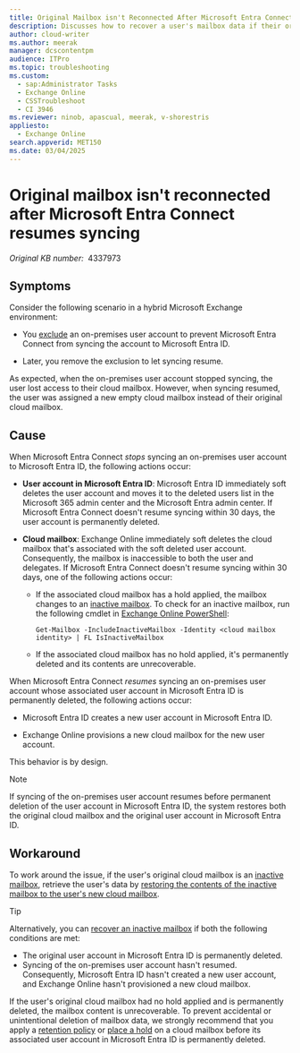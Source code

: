 ```yaml
---
title: Original Mailbox isn't Reconnected After Microsoft Entra Connect Resumes Syncing
description: Discusses how to recover a user's mailbox data if their original mailbox isn't reconnected after Microsoft Entra Connect resumes syncing the user account.
author: cloud-writer
ms.author: meerak
manager: dcscontentpm
audience: ITPro
ms.topic: troubleshooting
ms.custom:
  - sap:Administrator Tasks
  - Exchange Online
  - CSSTroubleshoot
  - CI 3946
ms.reviewer: ninob, apascual, meerak, v-shorestris
appliesto:
  - Exchange Online
search.appverid: MET150
ms.date: 03/04/2025
---
```


# Original mailbox isn't reconnected after Microsoft Entra Connect resumes syncing

_Original KB number:_ &nbsp;4337973

## Symptoms

Consider the following scenario in a hybrid Microsoft Exchange environment:

- You [exclude](/entra/identity/hybrid/connect/how-to-connect-sync-configure-filtering) an on-premises user account to prevent Microsoft Entra Connect from syncing the account to Microsoft Entra ID.

- Later, you remove the exclusion to let syncing resume.

As expected, when the on-premises user account stopped syncing, the user lost access to their cloud mailbox. However, when syncing resumed, the user was assigned a new empty cloud mailbox instead of their original cloud mailbox.

## Cause

When Microsoft Entra Connect _stops_ syncing an on-premises user account to Microsoft Entra ID, the following actions occur:

- **User account in Microsoft Entra ID**: Microsoft Entra ID immediately soft deletes the user account and moves it to the deleted users list in the Microsoft 365 admin center and the Microsoft Entra admin center. If Microsoft Entra Connect doesn't resume syncing within 30 days, the user account is permanently deleted.

- **Cloud mailbox**: Exchange Online immediately soft deletes the cloud mailbox that's associated with the soft deleted user account. Consequently, the mailbox is inaccessible to both the user and delegates. If Microsoft Entra Connect doesn't resume syncing within 30 days, one of the following actions occur:

   - If the associated cloud mailbox has a hold applied, the mailbox changes to an [inactive mailbox](/purview/inactive-mailboxes-in-office-365). To check for an inactive mailbox, run the following cmdlet in [Exchange Online PowerShell](/powershell/exchange/connect-to-exchange-online-powershell):

      ```PS
      Get-Mailbox -IncludeInactiveMailbox -Identity <cloud mailbox identity> | FL IsInactiveMailbox
      ```

   - If the associated cloud mailbox has no hold applied, it's permanently deleted and its contents are unrecoverable.

When Microsoft Entra Connect _resumes_ syncing an on-premises user account whose associated user account in Microsoft Entra ID is permanently deleted, the following actions occur:

- Microsoft Entra ID creates a new user account in Microsoft Entra ID.

- Exchange Online provisions a new cloud mailbox for the new user account.

This behavior is by design.

> [!NOTE]
> If syncing of the on-premises user account resumes before permanent deletion of the user account in Microsoft Entra ID, the system restores both the original cloud mailbox and the original user account in Microsoft Entra ID.

## Workaround

To work around the issue, if the user's original cloud mailbox is an [inactive mailbox](/purview/inactive-mailboxes-in-office-365), retrieve the user's data by [restoring the contents of the inactive mailbox to the user's new cloud mailbox](/purview/restore-an-inactive-mailbox).

> [!TIP]
> Alternatively, you can [recover an inactive mailbox](/purview/recover-an-inactive-mailbox) if both the following conditions are met:
> - The original user account in Microsoft Entra ID is permanently deleted.
> - Syncing of the on-premises user account hasn't resumed. Consequently, Microsoft Entra ID hasn't created a new user account, and Exchange Online hasn't provisioned a new cloud mailbox.

If the user's original cloud mailbox had no hold applied and is permanently deleted, the mailbox content is unrecoverable. To prevent accidental or unintentional deletion of mailbox data, we strongly recommend that you apply a [retention policy](/microsoft-365/compliance/retention) or [place a hold](/purview/inactive-mailboxes-in-office-365#confirming-a-hold-is-applied-to-a-mailbox) on a cloud mailbox before its associated user account in Microsoft Entra ID is permanently deleted.
